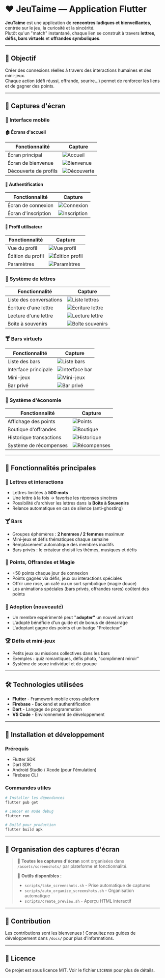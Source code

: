 # ❤️ JeuTaime — Application Flutter

**JeuTaime** est une application de **rencontres ludiques et bienveillantes**, centrée sur le jeu, la curiosité et la sincérité.  
Plutôt qu'un "match" instantané, chaque lien se construit à travers **lettres, défis, bars virtuels** et **offrandes symboliques**.

---

## 🎯 Objectif
Créer des connexions réelles à travers des interactions humaines et des mini-jeux.  
Chaque action (défi réussi, offrande, sourire…) permet de renforcer les liens et de gagner des points.

---

## 📸 Captures d'écran

### 📱 Interface mobile

#### 🏠 Écrans d'accueil
| Fonctionnalité | Capture |
|---|---|
| Écran principal | ![Accueil](assets/screenshots/features/home/home_main_v1.png) |
| Écran de bienvenue | ![Bienvenue](assets/screenshots/features/home/home_welcome_v1.png) |
| Découverte de profils | ![Découverte](assets/screenshots/features/home/home_profile_discovery_v1.png) |

#### 🔐 Authentification
| Fonctionnalité | Capture |
|---|---|
| Écran de connexion | ![Connexion](assets/screenshots/features/auth/auth_login_v1.png) |
| Écran d'inscription | ![Inscription](assets/screenshots/features/auth/auth_signup_v1.png) |

#### 👤 Profil utilisateur
| Fonctionnalité | Capture |
|---|---|
| Vue du profil | ![Vue profil](assets/screenshots/features/profile/profile_view_v1.png) |
| Édition du profil | ![Édition profil](assets/screenshots/features/profile/profile_edit_v1.png) |
| Paramètres | ![Paramètres](assets/screenshots/features/profile/profile_settings_v1.png) |

### 💌 Système de lettres
| Fonctionnalité | Capture |
|---|---|
| Liste des conversations | ![Liste lettres](assets/screenshots/features/letters/letters_list_v1.png) |
| Écriture d'une lettre | ![Écriture lettre](assets/screenshots/features/letters/letters_write_v1.png) |
| Lecture d'une lettre | ![Lecture lettre](assets/screenshots/features/letters/letters_read_v1.png) |
| Boîte à souvenirs | ![Boîte souvenirs](assets/screenshots/features/letters/letters_memory_box_v1.png) |

### 🍸 Bars virtuels
| Fonctionnalité | Capture |
|---|---|
| Liste des bars | ![Liste bars](assets/screenshots/features/bars/bars_list_v1.png) |
| Interface principale | ![Interface bar](assets/screenshots/features/bars/bars_main_v1.png) |
| Mini-jeux | ![Mini-jeux](assets/screenshots/features/bars/bars_mini_games_v1.png) |
| Bar privé | ![Bar privé](assets/screenshots/features/bars/bars_create_private_v1.png) |

### 💎 Système d'économie
| Fonctionnalité | Capture |
|---|---|
| Affichage des points | ![Points](assets/screenshots/features/economy/economy_points_v1.png) |
| Boutique d'offrandes | ![Boutique](assets/screenshots/features/economy/economy_shop_v1.png) |
| Historique transactions | ![Historique](assets/screenshots/features/economy/economy_transaction_history_v1.png) |
| Système de récompenses | ![Récompenses](assets/screenshots/features/economy/economy_rewards_v1.png) |

---

## 🧩 Fonctionnalités principales

### 💌 Lettres et interactions
- Lettres limitées à **500 mots**  
- Une lettre à la fois → favorise les réponses sincères  
- Possibilité d'archiver les lettres dans la **Boîte à Souvenirs**  
- Relance automatique en cas de silence (anti-ghosting)

### 🍸 Bars
- Groupes éphémères : **2 hommes / 2 femmes** maximum  
- Mini-jeux et défis thématiques chaque semaine  
- Remplacement automatique des membres inactifs  
- Bars privés : le créateur choisit les thèmes, musiques et défis  

### 💎 Points, Offrandes et Magie
- +50 points chaque jour de connexion  
- Points gagnés via défis, jeux ou interactions spéciales  
- Offrir une rose, un café ou un sort symbolique (magie douce)  
- Les animations spéciales (bars privés, offrandes rares) coûtent des points  

### 🧸 Adoption (nouveauté)
- Un membre expérimenté peut **"adopter"** un nouvel arrivant  
- L'adopté bénéficie d'un guide et de bonus de démarrage  
- L'adoptant gagne des points et un badge "Protecteur"

### 🏆 Défis et mini-jeux
- Petits jeux ou missions collectives dans les bars  
- Exemples : quiz romantiques, défis photo, "compliment miroir"  
- Système de score individuel et de groupe

---

## 🛠️ Technologies utilisées

- **Flutter** - Framework mobile cross-platform
- **Firebase** - Backend et authentification
- **Dart** - Langage de programmation
- **VS Code** - Environnement de développement

---

## 🚀 Installation et développement

### Prérequis
- Flutter SDK
- Dart SDK
- Android Studio / Xcode (pour l'émulation)
- Firebase CLI

### Commandes utiles
```bash
# Installer les dépendances
flutter pub get

# Lancer en mode debug
flutter run

# Build pour production
flutter build apk
```

---

## 📁 Organisation des captures d'écran

> 📸 **Toutes les captures d'écran** sont organisées dans `/assets/screenshots/` par plateforme et fonctionnalité.
> 
> 🔧 **Outils disponibles** :
> - `scripts/take_screenshots.sh` - Prise automatique de captures
> - `scripts/auto_organize_screenshots.sh` - Organisation automatique
> - `scripts/create_preview.sh` - Aperçu HTML interactif

---

## 🤝 Contribution

Les contributions sont les bienvenues ! Consultez nos guides de développement dans `/docs/` pour plus d'informations.

---

## 📄 Licence

Ce projet est sous licence MIT. Voir le fichier `LICENSE` pour plus de détails.
